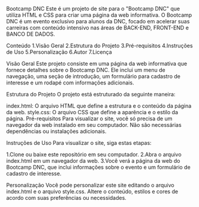 Bootcamp DNC
Este é um projeto de site para o "Bootcamp DNC" que utiliza HTML e CSS para criar uma página da web informativa. O Bootcamp DNC é um evento exclusivo para alunos da DNC, focado em acelerar suas carreiras com conteúdo intensivo nas áreas de BACK-END, FRONT-END e BANCO DE DADOS.

Conteúdo
1.Visão Geral
2.Estrutura do Projeto
3.Pré-requisitos
4.Instruções de Uso
5.Personalização
6.Autor
7.Licença

Visão Geral
Este projeto consiste em uma página da web informativa que fornece detalhes sobre o Bootcamp DNC. Ele inclui um menu de navegação, uma seção de introdução, um formulário para cadastro de interesse e um rodapé com informações adicionais.

Estrutura do Projeto
O projeto está estruturado da seguinte maneira:

index.html: O arquivo HTML que define a estrutura e o conteúdo da página da web.
style.css: O arquivo CSS que define a aparência e o estilo da página.
Pré-requisitos
Para visualizar o site, você só precisa de um navegador da web instalado em seu computador. Não são necessárias dependências ou instalações adicionais.

Instruções de Uso
Para visualizar o site, siga estas etapas:

1.Clone ou baixe este repositório em seu computador.
2.Abra o arquivo index.html em um navegador da web.
3.Você verá a página da web do Bootcamp DNC, que inclui informações sobre o evento e um formulário de cadastro de interesse.

Personalização
Você pode personalizar este site editando o arquivo index.html e o arquivo style.css. Altere o conteúdo, estilos e cores de acordo com suas preferências ou necessidades.
